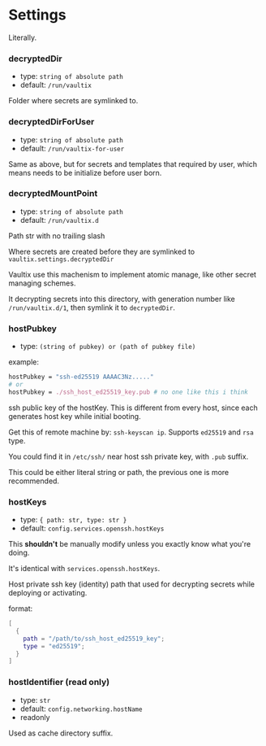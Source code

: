 # Settings
Literally.


<div id="dd"></div>

### decryptedDir

+ type: `string of absolute path`
+ default: `/run/vaultix`

Folder where secrets are symlinked to.

### decryptedDirForUser

+ type: `string of absolute path`
+ default: `/run/vaultix-for-user`

Same as above, but for secrets and templates that required by user, which means needs to be initialize before user born.


<div id="dmp"></div>

### decryptedMountPoint

+ type: `string of absolute path`
+ default: `/run/vaultix.d`

Path str with no trailing slash

Where secrets are created before they are symlinked to `vaultix.settings.decryptedDir`

Vaultix use this machenism to implement atomic manage, like other secret managing schemes.

It decrypting secrets into this directory, with generation number like `/run/vaultix.d/1`, then symlink it to `decryptedDir`.

### hostPubkey

+ type: `(string of pubkey) or (path of pubkey file)`

example:

```nix
hostPubkey = "ssh-ed25519 AAAAC3Nz....."
# or
hostPubkey = ./ssh_host_ed25519_key.pub # no one like this i think
```

ssh public key of the hostKey. This is different from every host, since each generates host key while initial booting.

Get this of remote machine by: `ssh-keyscan ip`. Supports `ed25519` and `rsa` type.

You could find it in `/etc/ssh/` near host ssh private key, with `.pub` suffix.

This could be either literal string or path, the previous one is more recommended.


### hostKeys

+ type: `{ path: str, type: str }`
+ default: `config.services.openssh.hostKeys`

This **shouldn't** be manually modify unless you exactly know what you're doing.

It's identical with `services.openssh.hostKeys`.

Host private ssh key (identity) path that used for decrypting secrets while deploying or activating.

format:

```nix
[
  {
    path = "/path/to/ssh_host_ed25519_key";
    type = "ed25519";
  }
]
```

### hostIdentifier (read only)

+ type: `str`
+ default: `config.networking.hostName`
+ readonly

Used as cache directory suffix.
